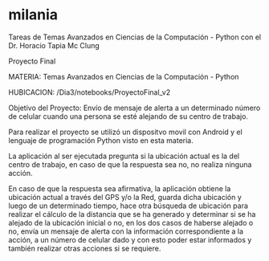 milania
=======

Tareas de Temas Avanzados en Ciencias de la Computación - Python con el Dr. Horacio Tapia Mc Clung

Proyecto Final

MATERIA: Temas Avanzados en Ciencias de la Computación - Python

HUBICACION: /Dia3/notebooks/ProyectoFinal_v2

Objetivo del Proyecto: Envío de mensaje de alerta a un determinado número de celular cuando una persona se esté alejando de su centro de trabajo.

Para realizar el proyecto se utilizó un dispositvo movil con Android
y el lenguaje de programación Python visto en esta materia.

La aplicación al ser ejecutada pregunta si la ubicación actual es la del centro de trabajo, en caso de que la respuesta sea no, no realiza ninguna acción.

En caso de que la respuesta sea afirmativa, la aplicación obtiene la ubicación actual a través del GPS y/o la Red, guarda dicha ubicación y luego de un determinado tiempo, hace otra búsqueda de ubicación para realizar el cálculo de la distancia que se ha generado y determinar si se ha alejado de la ubicación inicial o no, en los dos casos de haberse alejado o no, envía un mensaje de alerta con la información correspondiente a la acción, a un número de celular dado y con esto poder estar informados y también realizar otras acciones si se requiere.
